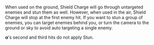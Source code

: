 When used on the ground, Shield Charge will go through untargeted enemies and stun them as well. However, when used in the air, Shield Charge will stop at the first enemy hit. If you want to stun a group of enemies, you can target enemies behind you, or turn the camera to the ground or sky to avoid auto targeting a single enemy.

**α**'s second and third hits do not apply Stun.